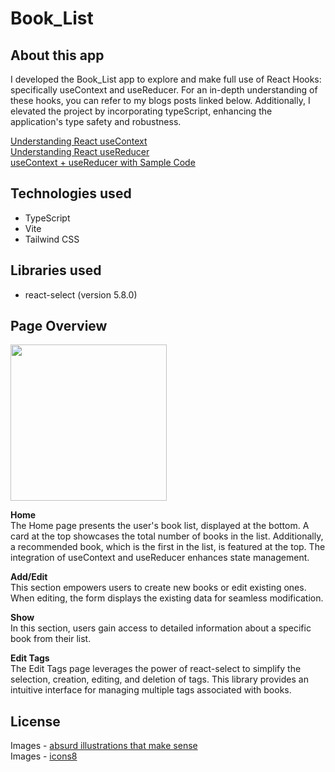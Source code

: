 # Book_List

## About this app

I developed the Book_List app to explore and make full use of React Hooks: specifically useContext and useReducer. For an in-depth understanding of these hooks, you can refer to my blogs posts linked below. Additionally, I elevated the project by incorporating typeScript, enhancing the application's type safety and robustness.

[Understanding React useContext](https://dev.to/ayako_yk/understanding-react-usecontext-2bch)<br/>
[Understanding React useReducer](https://dev.to/ayako_yk/understanding-react-usereducer-1cb2)<br/>
[useContext + useReducer with Sample Code](https://dev.to/ayako_yk/usecontext-usereducer-with-sample-code-45e3)

## Technologies used

- TypeScript
- Vite
- Tailwind CSS

## Libraries used

- react-select (version 5.8.0)

## Page Overview

<img src="./README-book-list.gif" width="250" />

**Home**<br/>
The Home page presents the user's book list, displayed at the bottom. A card at the top showcases the total number of books in the list. Additionally, a recommended book, which is the first in the list, is featured at the top. The integration of useContext and useReducer enhances state management.<br/>

**Add/Edit**<br/>
This section empowers users to create new books or edit existing ones. When editing, the form displays the existing data for seamless modification.<br/>

**Show**<br/>
In this section, users gain access to detailed information about a specific book from their list.<br/>

**Edit Tags**<br/>
The Edit Tags page leverages the power of react-select to simplify the selection, creation, editing, and deletion of tags. This library provides an intuitive interface for managing multiple tags associated with books.<br/>

## License

Images - [absurd illustrations that make sense](https://absurd.design/)<br/>
Images - [icons8](https://icons8.com/illustrations)
